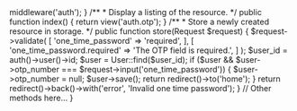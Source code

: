 <?php

namespace App\Http\Controllers\Auth;

use App\Http\Controllers\Controller;
use Illuminate\Http\Request;
use App\Models\User;  // <-- Import the User model here

class OtpController extends Controller
{
    public function __construct()
    {
        $this->middleware('auth');
    }

    /**
     * Display a listing of the resource.
     */
    public function index()
    {
        return view('auth.otp');
    }

    /**
     * Store a newly created resource in storage.
     */
    public function store(Request $request)
    {
        $request->validate(
            [
                'one_time_password' => 'required',
            ],
            [
                'one_time_password.required' => 'The OTP field is required.',
            ]
        );

        $user_id = auth()->user()->id;
        $user = User::find($user_id); 

        if ($user && $user->otp_number === $request->input('one_time_password')) {
            $user->otp_number = null;
            $user->save();

            return redirect()->to('home');
        }

        return redirect()->back()->with('error', 'Invalid one time password');
    }

    // Other methods here...
}
